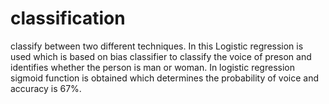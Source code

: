 # classification
classify between two different techniques. In this Logistic 
regression is used which is based on bias classifier to classify
the voice of preson and identifies whether the person is man or woman.
In logistic regression sigmoid function is obtained which determines 
the probability of voice and accuracy is 67%.
